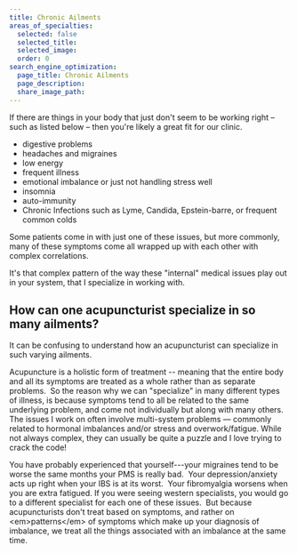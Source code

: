```yaml
---
title: Chronic Ailments
areas_of_specialties:
  selected: false
  selected_title:
  selected_image:
  order: 0
search_engine_optimization:
  page_title: Chronic Ailments
  page_description:
  share_image_path:
---
```


If there are things in your body that just don't seem to be working right – such as listed below – then you're likely a great fit for our clinic.

* digestive problems
* headaches and migraines
* low energy
* frequent illness
* emotional imbalance or just not handling stress well
* insomnia
* auto-immunity
* Chronic Infections such as Lyme, Candida, Epstein-barre, or frequent common colds

Some patients come in with just one of these issues, but more commonly, many of these symptoms come all wrapped up with each other with complex correlations.

It's that complex pattern of the way these "internal" medical issues play out in your system, that I specialize in working with.

## How can one acupuncturist specialize in so many ailments?

It can be confusing to understand how an acupuncturist can specialize in such varying ailments. &nbsp;

Acupuncture is a holistic form of treatment -- meaning that the entire body and all its symptoms are treated as a whole rather than as separate problems.&nbsp; So the reason why we can "specialize" in many different types of illness, is because symptoms tend to all be related to the same underlying problem, and come not individually but along with many others. The issues I work on often involve multi-system problems — commonly related to hormonal imbalances and/or stress and overwork/fatigue. While not always complex, they can usually be quite a puzzle and I love trying to crack the code!

You have probably experienced that yourself---your migraines tend to be worse the same months your PMS is really bad.&nbsp; Your depression/anxiety acts up right when your IBS is at its worst.&nbsp; Your fibromyalgia worsens when you are extra fatigued. If you were seeing western specialists, you would go to a different specialist for each one of these issues.&nbsp; But because acupuncturists don't treat based on symptoms, and rather on &lt;em&gt;patterns&lt;/em&gt; of symptoms which make up your diagnosis of imbalance, we treat all the things associated with an imbalance at the same time. &nbsp;

&nbsp;

&nbsp;

&nbsp;

&nbsp;

&nbsp;

&nbsp;